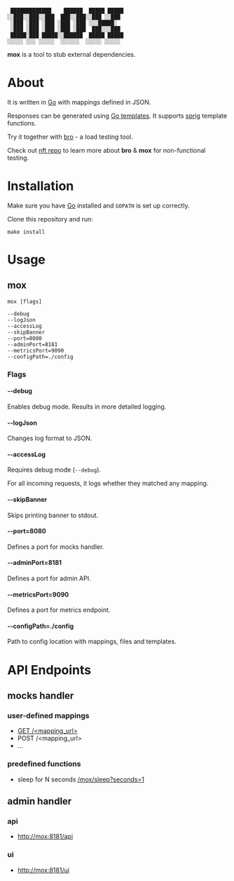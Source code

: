 ```
 █████████████    ██████  █████ █████
░░███░░███░░███  ███░░███░░███ ░░███ 
 ░███ ░███ ░███ ░███ ░███ ░░░█████░  
 ░███ ░███ ░███ ░███ ░███  ███░░░███ 
 █████░███ █████░░██████  █████ █████
░░░░░ ░░░ ░░░░░  ░░░░░░  ░░░░░ ░░░░░ 
```

**mox** is a tool to stub external dependencies.

# About

It is written in [Go](https://github.com/golang/go) with mappings defined in JSON.

Responses can be generated using [Go templates](https://pkg.go.dev/text/template). It supports [sprig](https://masterminds.github.io/sprig/) template functions. 

Try it together with [bro](https://github.com/lameaux/bro) - a load testing tool.

Check out [nft repo](https://github.com/lameaux/nft) to learn more about **bro** & **mox** for non-functional testing.

# Installation

Make sure you have [Go](https://go.dev/doc/install) installed and `GOPATH` is set up correctly.

Clone this repository and run:

```shell
make install
```

# Usage

## mox

```shell
mox [flags]

--debug
--logJson 
--accessLog
--skipBanner
--port=8080
--adminPort=8181
--metricsPort=9090
--configPath=./config
```

### Flags

#### --debug

Enables debug mode. Results in more detailed logging.

#### --logJson

Changes log format to JSON.

#### --accessLog

Requires debug mode (`--debug`).

For all incoming requests, it logs whether they matched any mapping.

#### --skipBanner

Skips printing banner to stdout.

#### --port=8080

Defines a port for mocks handler.

#### --adminPort=8181

Defines a port for admin API.

#### --metricsPort=9090

Defines a port for metrics endpoint.

#### --configPath=./config

Path to config location with mappings, files and templates.

# API Endpoints

## mocks handler

### user-defined mappings

- [GET /<mapping_url>](http://0.0.0.0:8080/user-defined-mapping)
- POST /<mapping_url>
- ...

### predefined functions

- sleep for N seconds [/mox/sleep?seconds=1](http://0.0.0.0:8080/mox/sleep?seconds=1)

## admin handler

### api

- [http://mox:8181/api](http://0.0.0.0:8181/api)

### ui

- [http://mox:8181/ui](http://0.0.0.0:8181/ui)